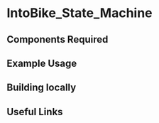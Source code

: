 IntoBike_State_Machine
==================



Components Required
---


Example Usage
---



Building locally
---

Useful Links
---
